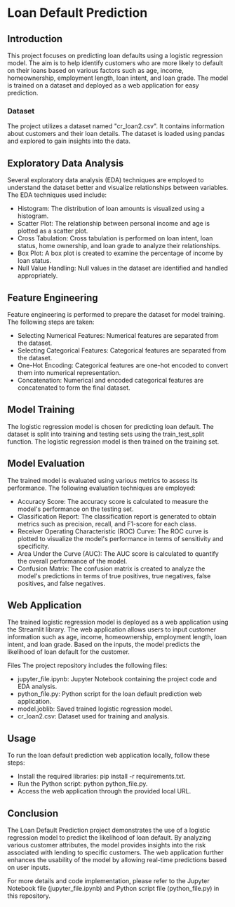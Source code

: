 # Loan Default Prediction

## Introduction
This project focuses on predicting loan defaults using a logistic regression model. The aim is to help identify customers who are more likely to default on their loans based on various factors such as age, income, homeownership, employment length, loan intent, and loan grade. The model is trained on a dataset and deployed as a web application for easy prediction.

### Dataset
The project utilizes a dataset named "cr_loan2.csv". It contains information about customers and their loan details. The dataset is loaded using pandas and explored to gain insights into the data.

## Exploratory Data Analysis
Several exploratory data analysis (EDA) techniques are employed to understand the dataset better and visualize relationships between variables. The EDA techniques used include:

- Histogram: The distribution of loan amounts is visualized using a histogram.
- Scatter Plot: The relationship between personal income and age is plotted as a scatter plot.
- Cross Tabulation: Cross tabulation is performed on loan intent, loan status, home ownership, and loan grade to analyze their relationships.
- Box Plot: A box plot is created to examine the percentage of income by loan status.
- Null Value Handling: Null values in the dataset are identified and handled appropriately.

## Feature Engineering
Feature engineering is performed to prepare the dataset for model training. The following steps are taken:

- Selecting Numerical Features: Numerical features are separated from the dataset.
- Selecting Categorical Features: Categorical features are separated from the dataset.
- One-Hot Encoding: Categorical features are one-hot encoded to convert them into numerical representation.
- Concatenation: Numerical and encoded categorical features are concatenated to form the final dataset.

## Model Training
The logistic regression model is chosen for predicting loan default. The dataset is split into training and testing sets using the train_test_split function. The logistic regression model is then trained on the training set.

## Model Evaluation
The trained model is evaluated using various metrics to assess its performance. The following evaluation techniques are employed:

- Accuracy Score: The accuracy score is calculated to measure the model's performance on the testing set.
- Classification Report: The classification report is generated to obtain metrics such as precision, recall, and F1-score for each class.
- Receiver Operating Characteristic (ROC) Curve: The ROC curve is plotted to visualize the model's performance in terms of sensitivity and specificity.
- Area Under the Curve (AUC): The AUC score is calculated to quantify the overall performance of the model.
- Confusion Matrix: The confusion matrix is created to analyze the model's predictions in terms of true positives, true negatives, false positives, and false negatives.

## Web Application
The trained logistic regression model is deployed as a web application using the Streamlit library. The web application allows users to input customer information such as age, income, homeownership, employment length, loan intent, and loan grade. Based on the inputs, the model predicts the likelihood of loan default for the customer.

Files
The project repository includes the following files:

- jupyter_file.ipynb: Jupyter Notebook containing the project code and EDA analysis.
- python_file.py: Python script for the loan default prediction web application.
- model.joblib: Saved trained logistic regression model.
- cr_loan2.csv: Dataset used for training and analysis.

## Usage
To run the loan default prediction web application locally, follow these steps:

- Install the required libraries: pip install -r requirements.txt.
- Run the Python script: python python_file.py.
- Access the web application through the provided local URL.

## Conclusion
The Loan Default Prediction project demonstrates the use of a logistic regression model to predict the likelihood of loan default. By analyzing various customer attributes, the model provides insights into the risk associated with lending to specific customers. The web application further enhances the usability of the model by allowing real-time predictions based on user inputs.

For more details and code implementation, please refer to the Jupyter Notebook file (jupyter_file.ipynb) and Python script file (python_file.py) in this repository.

